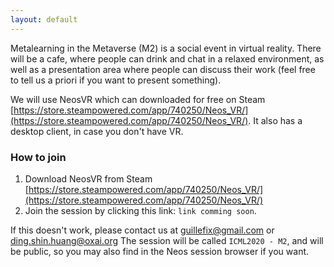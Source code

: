 ```yaml
---
layout: default
---
```


Metalearning in the Metaverse (M2) is a social event in virtual reality. There will be a cafe, where people can drink and chat in a relaxed environment, as well as a presentation area where people can discuss their work (feel free to tell us a priori if you want to present something).

We will use NeosVR which can downloaded for free on Steam [https://store.steampowered.com/app/740250/Neos_VR/](https://store.steampowered.com/app/740250/Neos_VR/). It also has a desktop client, in case you don't have VR.

### How to join

1. Download NeosVR from Steam [https://store.steampowered.com/app/740250/Neos_VR/](https://store.steampowered.com/app/740250/Neos_VR/)
2. Join the session by clicking this link: `link comming soon`.

If this doesn't work, please contact us at guillefix@gmail.com or ding.shin.huang@oxai.org
The session will be called `ICML2020 - M2`, and will be public, so you may also find in the Neos session browser if you want.
